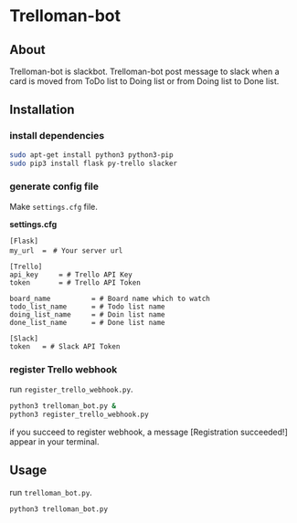 # Trelloman-bot

## About
Trelloman-bot is slackbot.
Trelloman-bot post message to slack when a card is moved from ToDo list to Doing list or from Doing list to Done list.

## Installation

### install dependencies

``` sh
sudo apt-get install python3 python3-pip
sudo pip3 install flask py-trello slacker

```

### generate config file
Make `settings.cfg` file.

**settings.cfg**
```
[Flask]
my_url  =　# Your server url

[Trello]
api_key     = # Trello API Key
token       = # Trello API Token

board_name          = # Board name which to watch
todo_list_name      = # Todo list name
doing_list_name     = # Doin list name
done_list_name      = # Done list name

[Slack]
token   = # Slack API Token

```

### register Trello webhook
run `register_trello_webhook.py`.

``` sh
python3 trelloman_bot.py &
python3 register_trello_webhook.py
```

if you succeed to register webhook, a message [Registration succeeded!] appear in your terminal.

## Usage

run `trelloman_bot.py`.

``` sh
python3 trelloman_bot.py

```

